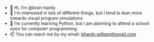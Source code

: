 - 👋 Hi, I’m @bran-hardy
- 👀 I'm interested in lots of different things, but I tend to lean more towards visual program simulations.
- 🌱 I’m currently learning Python, but I am planning to attend a school soon for computer programming.
- 📫 You can reach me by my email: bhardy.william@gmail.com

<!---
bran-hardy/bran-hardy is a ✨ special ✨ repository because its `README.md` (this file) appears on your GitHub profile.
You can click the Preview link to take a look at your changes.
--->
